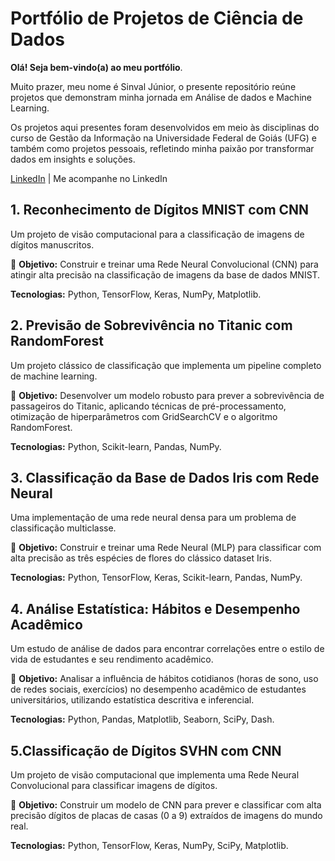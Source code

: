 # Portfólio de Projetos de Ciência de Dados

**Olá! Seja bem-vindo(a) ao meu portfólio**. 

Muito prazer, meu nome é Sinval Júnior, o presente repositório reúne projetos que demonstram minha jornada em Análise de dados e Machine Learning.

Os projetos aqui presentes foram desenvolvidos em meio às disciplinas do curso de Gestão da Informação na Universidade Federal de Goiás (UFG) e também como projetos pessoais, refletindo minha paixão por transformar dados em insights e soluções.

[LinkedIn](https://www.linkedin.com/in/sinval-luiz-de-lima-j%C3%BAnior-0511b7232?lipi=urn%3Ali%3Apage%3Ad_flagship3_profile_view_base_contact_details%3B5dDsxUloRTWhpRyym8ph8g%3D%3D)  | Me acompanhe no LinkedIn

## 1. Reconhecimento de Dígitos MNIST com CNN
Um projeto de visão computacional para a classificação de imagens de dígitos manuscritos.

🎯 **Objetivo:** Construir e treinar uma Rede Neural Convolucional (CNN) para atingir alta precisão na classificação de imagens da base de dados MNIST.

**Tecnologias:** Python, TensorFlow, Keras, NumPy, Matplotlib.

## 2. Previsão de Sobrevivência no Titanic com RandomForest
Um projeto clássico de classificação que implementa um pipeline completo de machine learning.

🎯 **Objetivo:** Desenvolver um modelo robusto para prever a sobrevivência de passageiros do Titanic, aplicando técnicas de pré-processamento, otimização de hiperparâmetros com GridSearchCV e o algoritmo RandomForest.

**Tecnologias:** Python, Scikit-learn, Pandas, NumPy.

## 3. Classificação da Base de Dados Iris com Rede Neural
Uma implementação de uma rede neural densa para um problema de classificação multiclasse.

🎯 **Objetivo:** Construir e treinar uma Rede Neural (MLP) para classificar com alta precisão as três espécies de flores do clássico dataset Iris.

**Tecnologias:** Python, TensorFlow, Keras, Scikit-learn, Pandas, NumPy.

## 4. Análise Estatística: Hábitos e Desempenho Acadêmico
Um estudo de análise de dados para encontrar correlações entre o estilo de vida de estudantes e seu rendimento acadêmico.

🎯 **Objetivo:** Analisar a influência de hábitos cotidianos (horas de sono, uso de redes sociais, exercícios) no desempenho acadêmico de estudantes universitários, utilizando estatística descritiva e inferencial.

**Tecnologias:** Python, Pandas, Matplotlib, Seaborn, SciPy, Dash.

## 5.Classificação de Dígitos SVHN com CNN
Um projeto de visão computacional que implementa uma Rede Neural Convolucional para classificar imagens de dígitos.

🎯 **Objetivo:** Construir um modelo de CNN para prever e classificar com alta precisão dígitos de placas de casas (0 a 9) extraídos de imagens do mundo real.

**Tecnologias:** Python, TensorFlow, Keras, NumPy, SciPy, Matplotlib.